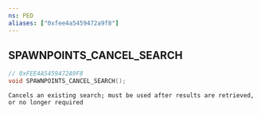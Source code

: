 ```yaml
---
ns: PED
aliases: ["0xfee4a5459472a9f8"]
---
```

## SPAWNPOINTS_CANCEL_SEARCH

```c
// 0xFEE4A5459472A9F8
void SPAWNPOINTS_CANCEL_SEARCH();
```

```
Cancels an existing search; must be used after results are retrieved, or no longer required
```
